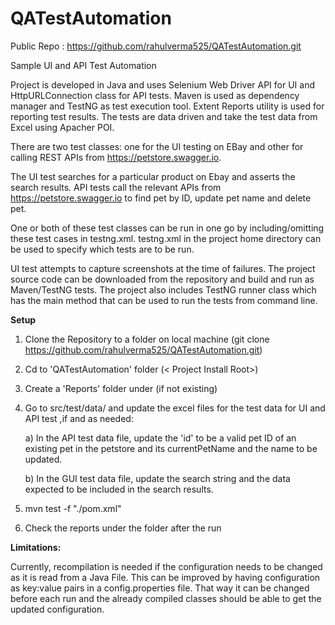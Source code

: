 # QATestAutomation

Public Repo : https://github.com/rahulverma525/QATestAutomation.git

Sample UI and API Test Automation

Project is developed in Java and uses Selenium Web Driver API for UI and HttpURLConnection class for API tests.
Maven is used as dependency manager and TestNG as test execution tool. Extent Reports utility is used for reporting test results.
The tests are data driven and take the test data from Excel using Apacher POI.


There are two test classes: one for the UI testing on EBay and other for calling REST APIs from https://petstore.swagger.io.



The UI test searches for a particular product on Ebay and asserts the search results.
API tests call the relevant APIs from https://petstore.swagger.io to find pet by ID, update pet name and delete pet.


One or both of these test classes can be run in one go by including/omitting these test cases in testng.xml.
testng.xml in the project home directory can be used to specify which tests are to be run.


 
UI test attempts to capture screenshots at the time of failures.
The project source code  can be downloaded from the repository and build and run as Maven/TestNG tests.
The project also includes TestNG runner class which has the main method that can be used to run the tests from command line.


**Setup**
 
1) Clone the Repository to a folder on local machine (git clone https://github.com/rahulverma525/QATestAutomation.git)
2) Cd to 'QATestAutomation' folder  (< Project Install Root>)
3) Create a 'Reports' folder under <Project Install Root> (if not existing) 
4) Go to src/test/data/ and update the excel files for the test data for UI and API test ,if and as needed:
 
    a) In the API test data file, update the 'id' to be a valid pet ID of an existing pet in the petstore and its currentPetName and the name to be updated.
    
    b) In the GUI test data file, update the search string and the data expected to be included in the search results.

5) mvn test -f "./pom.xml"
6) Check the reports under the folder after the run


**Limitations:**

Currently, recompilation is needed if the configuration needs to be changed as it is read from a Java File. 
This can be improved by having configuration as key:value pairs in a config.properties file. 
That way it can be changed before each run  and the already compiled classes should be able to get the updated configuration.
